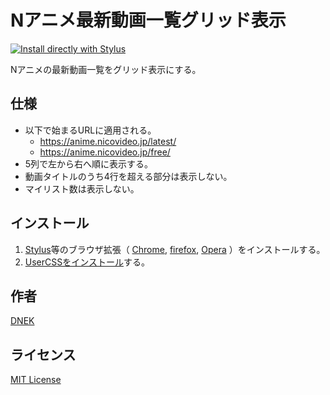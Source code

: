 # Nアニメ最新動画一覧グリッド表示

[![Install directly with Stylus](https://img.shields.io/badge/Install%20directly%20with-Stylus-00adad.svg)](https://github.com/dnek/nanime-latest-display-grid/raw/master/nanime-latest-display-grid.user.css)

Nアニメの最新動画一覧をグリッド表示にする。

## 仕様

- 以下で始まるURLに適用される。
  - https://anime.nicovideo.jp/latest/
  - https://anime.nicovideo.jp/free/
- 5列で左から右へ順に表示する。
- 動画タイトルのうち4行を超える部分は表示しない。
- マイリスト数は表示しない。

## インストール

1. [Stylus](https://add0n.com/stylus.html)等のブラウザ拡張（ [Chrome](https://chrome.google.com/webstore/detail/stylus/clngdbkpkpeebahjckkjfobafhncgmne), [firefox](https://addons.mozilla.org/firefox/addon/styl-us/), [Opera](https://addons.opera.com/extensions/details/stylus/) ）をインストールする。
2. [UserCSSをインストール](https://github.com/dnek/nanime-latest-display-grid/raw/master/nanime-latest-display-grid.user.css)する。

## 作者

[DNEK](https://dnek.net/ja/)

## ライセンス

[MIT License](LICENSE)
